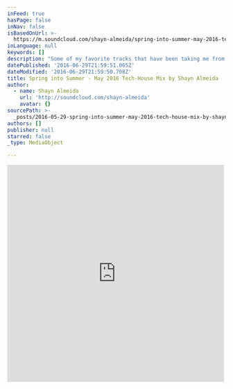 ```yaml
---
inFeed: true
hasPage: false
inNav: false
isBasedOnUrl: >-
  https://m.soundcloud.com/shayn-almeida/spring-into-summer-may-2016-tech-house-mix
inLanguage: null
keywords: []
description: "Some of my favorite tracks that have been taking me from Spring into Summer: Deep, Funky, Soulful House & Tech-House. If you enjoy this mix, pass it on to your friends :) \uD83D\uDE4F\uD83C\uDFFC\uD83D\uDC9A\uD83D\uDE4C\uD83C\uDFFC"
datePublished: '2016-06-29T21:59:51.065Z'
dateModified: '2016-06-29T21:59:50.708Z'
title: Spring into Summer - May 2016 Tech-House Mix by Shayn Almeida
author:
  - name: Shayn Almeida
    url: 'http://soundcloud.com/shayn-almeida'
    avatar: {}
sourcePath: >-
  _posts/2016-05-29-spring-into-summer-may-2016-tech-house-mix-by-shayn-almeid.md
authors: []
publisher: null
starred: false
_type: MediaObject

---
```

<iframe src="https://cdn.embedly.com/widgets/media.html?src=https%3A%2F%2Fw.soundcloud.com%2Fplayer%2F%3Fvisual%3Dtrue%26url%3Dhttp%253A%252F%252Fapi.soundcloud.com%252Ftracks%252F266125595%26show_artwork%3Dtrue&amp;url=https%3A%2F%2Fm.soundcloud.com%2Fshayn-almeida%2Fspring-into-summer-may-2016-tech-house-mix&amp;image=http%3A%2F%2Fi1.sndcdn.com%2Fartworks-000164658509-4sjmrk-t500x500.jpg&amp;key=b7d04c9b404c499eba89ee7072e1c4f7&amp;type=text%2Fhtml&amp;schema=soundcloud" width="500" height="500" scrolling="no" frameborder="0" allowfullscreen="" style=""></iframe>